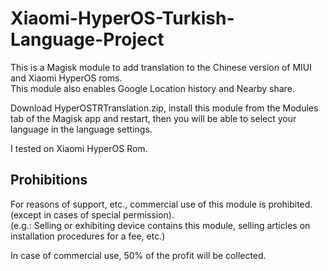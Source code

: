 # Xiaomi-HyperOS-Turkish-Language-Project

This is a Magisk module to add translation to the Chinese version of MIUI and Xiaomi HyperOS roms.  
This module also enables Google Location history and Nearby share.

Download HyperOSTRTranslation.zip, install this module from the Modules tab of the Magisk app and restart, then you will be able to select your language in the language settings.

I tested on Xiaomi HyperOS Rom.

## Prohibitions

For reasons of support, etc., commercial use of this module is prohibited. (except in cases of special permission).  
(e.g.: Selling or exhibiting device contains this module, selling articles on installation procedures for a fee, etc.)

In case of commercial use, 50% of the profit will be collected.
